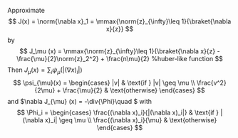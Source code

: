 $$
\newcommand{\braket}[2]{\left\langle #1 \, , \, #2 \right\rangle}
\renewcommand{\div}{\operatorname{div}}
\newcommand{\norm}[1]{\left\| #1 \right\|}
\newcommand{\mmax}[2]{\underset{#1}{\max}\left\{ #2 \right\}}
\newcommand{\mmin}[2]{\min_{#1}\left\{ #2 \right\}}
$$

Approximate
$$
J(x) = \norm{\nabla x}_1 = \mmax{\norm{z}_{\infty}\leq 1}{\braket{\nabla x}{z}}
$$
by
$$
J_\mu (x) = \mmax{\norm{z}_{\infty}\leq 1}{\braket{\nabla x}{z} - \frac{\mu}{2}\norm{z}_2^2} + \frac{n\mu}{2} %huber-like function
$$
Then $J_{\mu} (x) = \displaystyle\sum_i \psi_{\mu}\left( |(\nabla x)_i| \right)$
$$
\psi_{\mu}(x) =
\begin{cases}
|v| & \text{if } |v| \geq \mu \\
\frac{v^2}{2\mu} + \frac{\mu}{2} & \text{otherwise}
\end{cases}
$$
and $\nabla J_{\mu} (x) = -\div{\Phi}\quad $ with
$$
\Phi_i =
\begin{cases}
\frac{(\nabla x)_i}{|(\nabla x)_i|} & \text{if } |(\nabla x)_i| \geq \mu \\
\frac{(\nabla x)_i}{\mu} & \text{otherwise}
\end{cases}
$$



